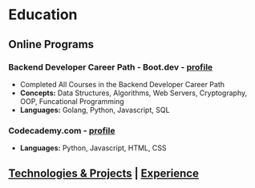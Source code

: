 # Education
## Online Programs
### Backend Developer Career Path - Boot.dev - [profile](https://www.boot.dev/u/afk)
- Completed All Courses in the Backend Developer Career Path
- __Concepts:__ Data Structures, Algorithms, Web Servers, Cryptography, OOP, Funcational Programming
- __Languages:__ Golang, Python, Javascript, SQL

### Codecademy.com - [profile]()
- __Languages:__ Python, Javascript, HTML, CSS

## [Technologies & Projects](https://skovranek.github.io/) | [Experience](https://skovranek.github.io//experience.html)

